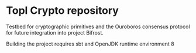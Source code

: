 # Topl Crypto repository

Testbed for cryptographic primitives and the Ouroboros consensus protocol for future integration into project Bifrost.  

Building the project requires sbt and OpenJDK runtime environment 8


